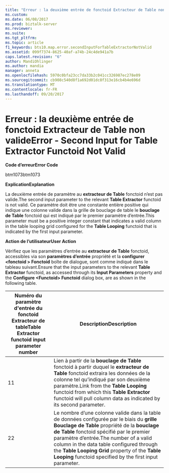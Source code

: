 ```yaml
---
title: "Erreur : la deuxième entrée de fonctoid Extracteur de Table non valide | Documents Microsoft"
ms.custom: 
ms.date: 06/08/2017
ms.prod: biztalk-server
ms.reviewer: 
ms.suite: 
ms.tgt_pltfrm: 
ms.topic: article
f1_keywords: bts10.map.error.secondInputForTableExtractorNotValid
ms.assetid: 099f7374-8625-40af-a74b-24c4de941a7b
caps.latest.revision: "6"
author: MandiOhlinger
ms.author: mandia
manager: anneta
ms.openlocfilehash: 5970c0bfa23cc7da33b2c041cc326987ec278e09
ms.sourcegitcommit: cb908c540d8f1a692d01dc8f313e16cb4b4e696d
ms.translationtype: MT
ms.contentlocale: fr-FR
ms.lasthandoff: 09/20/2017
---
```

# <a name="error---second-input-for-table-extractor-functoid-not-valid"></a><span data-ttu-id="53dc6-102">Erreur : la deuxième entrée de fonctoid Extracteur de Table non valide</span><span class="sxs-lookup"><span data-stu-id="53dc6-102">Error - Second Input for Table Extractor Functoid Not Valid</span></span>
<span data-ttu-id="53dc6-103">**Code d’erreur**</span><span class="sxs-lookup"><span data-stu-id="53dc6-103">**Error Code**</span></span>  
  
 <span data-ttu-id="53dc6-104">btm1073</span><span class="sxs-lookup"><span data-stu-id="53dc6-104">btm1073</span></span>  
  
 <span data-ttu-id="53dc6-105">**Explication**</span><span class="sxs-lookup"><span data-stu-id="53dc6-105">**Explanation**</span></span>  
  
 <span data-ttu-id="53dc6-106">La deuxième entrée de paramètre au **extracteur de Table** fonctoid n’est pas valide.</span><span class="sxs-lookup"><span data-stu-id="53dc6-106">The second input parameter to the relevant **Table Extractor** functoid is not valid.</span></span> <span data-ttu-id="53dc6-107">Ce paramètre doit être une constante entière positive qui indique une colonne valide dans la grille de bouclage de table le **bouclage de Table** fonctoid qui est indiqué par le premier paramètre d’entrée.</span><span class="sxs-lookup"><span data-stu-id="53dc6-107">This parameter must be a positive integer constant that indicates a valid column in the table looping grid configured for the **Table Looping** functoid that is indicated by the first input parameter.</span></span>  
  
 <span data-ttu-id="53dc6-108">**Action de l’utilisateur**</span><span class="sxs-lookup"><span data-stu-id="53dc6-108">**User Action**</span></span>  
  
 <span data-ttu-id="53dc6-109">Vérifiez que les paramètres d’entrée au **extracteur de Table** fonctoid, accessibles via son **paramètres d’entrée** propriété et la **configurer \<fonctoid > Fonctoid** boîte de dialogue, sont comme indiqué dans le tableau suivant.</span><span class="sxs-lookup"><span data-stu-id="53dc6-109">Ensure that the input parameters to the relevant **Table Extractor** functoid, as accessed through its **Input Parameters** property and the **Configure \<Functoid> Functoid** dialog box, are as shown in the following table.</span></span>  
  
|<span data-ttu-id="53dc6-110">Numéro du paramètre d'entrée du fonctoid Extracteur de table</span><span class="sxs-lookup"><span data-stu-id="53dc6-110">Table Extractor functoid input parameter number</span></span>|<span data-ttu-id="53dc6-111"> Description</span><span class="sxs-lookup"><span data-stu-id="53dc6-111">Description</span></span>|  
|-----------------------------------------------------|-----------------|  
|<span data-ttu-id="53dc6-112">1</span><span class="sxs-lookup"><span data-stu-id="53dc6-112">1</span></span>|<span data-ttu-id="53dc6-113">Lien à partir de la **bouclage de Table** fonctoid à partir duquel le **extracteur de Table** fonctoid extraira les données de la colonne tel qu’indiqué par son deuxième paramètre.</span><span class="sxs-lookup"><span data-stu-id="53dc6-113">Link from the **Table Looping** functoid from which this **Table Extractor** functoid will pull column data as indicated by its second parameter.</span></span>|  
|<span data-ttu-id="53dc6-114">2</span><span class="sxs-lookup"><span data-stu-id="53dc6-114">2</span></span>|<span data-ttu-id="53dc6-115">Le nombre d’une colonne valide dans la table de données configurée par le biais du **grille Bouclage de Table** propriété de la **bouclage de Table** fonctoid spécifié par le premier paramètre d’entrée.</span><span class="sxs-lookup"><span data-stu-id="53dc6-115">The number of a valid column in the data table configured through the **Table Looping Grid** property of the **Table Looping** functoid specified by the first input parameter.</span></span>|